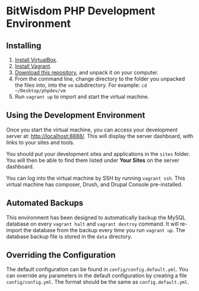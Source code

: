 # BitWisdom PHP Development Environment 

## Installing
1. [Install VirtualBox](https://www.virtualbox.org/). 
2. [Install Vagrant](https://www.vagrantup.com/).
3. [Download this repository](https://github.com/bitwisdom/phpdev/archive/master.zip), 
and unpack it on your computer.
4. From the command line, change directory to the folder you unpacked the files into, 
into the ```vm``` subdirectory. For example: ```cd ~/Desktop/phpdev/vm```
5. Run ```vagrant up``` to import and start the virtual machine.

## Using the Development Environment
Once you start the virtual machine, you can access your development server at:
[http://localhost:8888/](http://localhost:8888/). This will display the server
dashboard, with links to your sites and tools.

You should put your development sites and applications in the ```sites``` folder.
You will then be able to find them listed under **Your Sites** on the server dashboard.

You can log into the virtual machine by SSH by running ```vagrant ssh```. This virtual 
machine has composer, Drush, and Drupal Console pre-installed.

## Automated Backups
This environment has been designed to automatically backup the MySQL database on every
```vagrant halt``` and ```vagrant destroy``` command. It will re-import the database 
from the backup every time you run ```vagrant up```. The database backup file is stored
in the ```data``` directory.

## Overriding the Configuration
The default configuration can be found in ```config/config.default.yml```. 
You can override any parameters in the default configuration by creating
a file ```config/config.yml```. The format should be the same as ```config.default.yml```.
